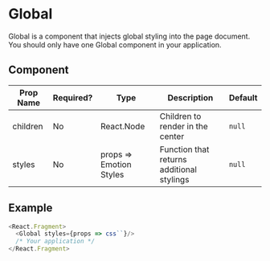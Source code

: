 # Global
Global is a component that injects global styling into the page document. You
should only have one Global component in your application.

## Component

| Prop Name     | Required?  | Type                    | Description                               | Default |
| ------------- | ---------- | ----------------------- | ----------------------------------------- | ------- |
| children      | No         | React.Node              | Children to render in the center          | `null`  |
| styles        | No         | props => Emotion Styles | Function that returns additional stylings | `null`  |

## Example
```javascript
<React.Fragment>
  <Global styles={props => css``}/>
  /* Your application */
</React.Fragment>
```
